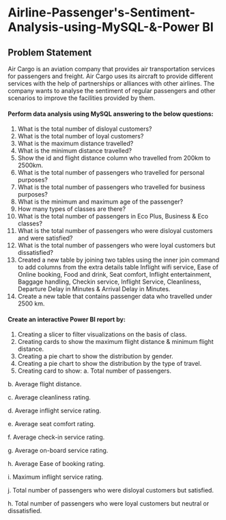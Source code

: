 # Airline-Passenger's-Sentiment-Analysis-using-MySQL-&-Power BI
## Problem Statement

Air Cargo is an aviation company that provides air transportation services for passengers and freight. Air Cargo uses its aircraft to provide different services with the help of partnerships or alliances with other airlines. The company wants to analyse the sentiment of regular passengers and other scenarios to improve the facilities provided by them.

#### Perform data analysis using MySQL answering to the below questions:

1. What is the total number of disloyal customers?
2. What is the total number of loyal customers?
3. What is the maximum distance travelled?
4. What is the minimum distance travelled?
5. Show the id and flight distance column who travelled from 200km to 2500km.
6. What is the total number of passengers who travelled for personal purposes?
7. What is the total number of passengers who travelled for business purposes?
8. What is the minimum and maximum age of the passenger?
9. How many types of classes are there?
10. What is the total number of passengers in Eco Plus, Business & Eco classes?
11. What is the total number of passengers who were disloyal customers and were satisfied?
12. What is the total number of passengers who were loyal customers but dissatisfied?
13. Created a new table by joining two tables using the inner join command to add columns from the extra details table Inflight wifi service, Ease of Online booking, Food and drink, Seat comfort, Inflight entertainment, Baggage handling, Checkin service, Inflight Service, Cleanliness, Departure Delay in Minutes & Arrival Delay in Minutes.
14.  Create a new table that contains passenger data who travelled under 2500 km.

#### Create an interactive Power BI report by:

1. Creating a slicer to filter visualizations on the basis of class.
2. Creating cards to show the maximum flight distance & minimum flight distance.
3. Creating a pie chart to show the distribution by gender.
4. Creating a pie chart to show the distribution by the type of travel.
5. Creating card to show:
 a. Total number of passengers.
 
 b. Average flight distance.
 
 c. Average cleanliness rating.
 
 d. Average inflight service rating. 
 
 e. Average seat comfort rating.
 
 f. Average check-in service rating.

 g. Average on-board service rating.

 h. Average Ease of booking rating.

 i. Maximum inflight service rating.

 j. Total number of passengers who were disloyal customers but satisfied.

 h. Total number of passengers who were loyal customers but neutral or dissatisfied.   
